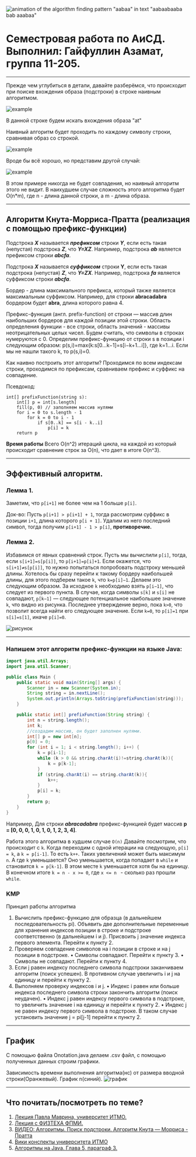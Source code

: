 ![animation of the algorithm finding pattern "aabaa" in text "aabaabaaba bab aaabaa"](readme/fjs-animation.gif)
# Семестровая работа по АиСД. Выполнил: Гайфуллин Азамат, группа 11-205.
___

Прежде чем углубиться в детали, давайте разберёмся, что происходит при поиске вхождения образа (подстроки) в строке наивным алгоритмом.

![example](readme/1.jpg)

В данной строке будем искать вхождения образа "at"

Наивный алгоритм будет проходить по каждому символу строки, сравнивая образ со строкой. 

![example](readme/2.jpg)

Вроде бы всё хорошо, но представим другой случай:

![example](readme/3.jpg)

В этом примере никогда не будет совпадения, но наивный алгоритм этого не видит. В наихудшем случае сложность этого алгоритма будет O(n*m), где n - длина данной строки, а m - длина образа.

___
## Алгоритм Кнута-Морриса-Пратта (реализация с помощью префикс-функции)
Подстрока ***X*** называется ***префиксом*** строки ***Y***, если есть такая (непустая) подстрока ***Z***, что ***Y=XZ***. Например, подстрока ***ab*** является префиксом строки ***abcfa***.

Подстрока ***X*** называется ***суффиксом*** строки **Y**, если есть такая подстрока (непустая) ***Z***, что ***Y=ZX***. Например, подстрока ***fa*** является суффиксом строки ***abcfa***.

Бордер - длина максимального префикса, который также является максимальным суффиксом. Например, для строки **abracadabra** бордером будет **abra**, длина которого равна 4.

Префикс-функция (англ. prefix-function) от строки — массив длин наибольших бордеров для каждой позиции этой строки.
Область определения функции - все строки, область значений - массивы неотрицательных целых чисел.
Будем считать, что символы в строках нумеруются с 0.
Определим префикс-функцию от строки s
в позиции i следующим образом: p(s,i)=max{k:s[0…k−1]=s[i−k+1…i]}, где k=1…i. Если мы не нашли такого k, то  p(s,i)=0.

Как наивно построить этот алгоритм?
Проходимся по всем индексам строки, проходимся по префиксам, сравниваем префикс и суффикс на совпадение.

Псевдокод:
``` 
int[] prefixFunction(string s):
    int[] p = int[s.length]
    fill(p, 0) // заполняем массив нулями
    for i = 0 to s.length - 1
        for k = 0 to i - 1
            if s[0..k] == s[i - k..i]
                p[i] = k
    return p
```
**Время работы**
Всего O(n^2) итераций цикла, на каждой из который происходит сравнение строк за O(n), что дает в итоге O(n^3).
___
## Эффективный алгоритм.

### Лемма 1.
Заметим, что `p[i+1]` не более чем на 1 больше `p[i]`.

Док-во:
Пусть `p[i+1] > p[i+1] + 1`, тогда рассмотрим суффикс в позиции `i+1`, длина которого `p[i + 1]`. Удалим из него последний символ,
тогда получим `p[i+1] - 1 > p[i]`, **противоречие.**

### Лемма 2.
Избавимся от явных сравнений строк. Пусть мы вычислили `p[i]`, тогда, если `s[i+1]=s[p[i]]`, то `p[i+1]=p[i]+1`. 
Если окажется, что `s[i+1]≠s[p[i]]`, то нужно попытаться попробовать подстроку меньшей длины. Хотелось бы сразу перейти к
такому бордеру наибольшей длины, для этого подберем такое `k`, что `k=p[i]−1`. Делаем это следующим образом. За исходное
`k` необходимо взять `p[i−1]`, что следует из первого пункта. В случае, когда символы `s[k]` и `s[i]` не совпадают, `p[k−1]` — 
следующее потенциальное наибольшее значение `k`, что видно из рисунка. Последнее утверждение верно, пока `k>0`, что позволит
всегда найти его следующее значение. Если `k=0`, то `p[i]=1` при `s[i]=s[1]`, иначе `p[i]=0`.

![рисунок](readme/1200px-Mprfx.jpg)
___
### Напишем этот алгоритм префикс-функции на языке Java:

```java
import java.util.Arrays;
import java.util.Scanner;

public class Main {
    public static void main(String[] args) {
        Scanner in = new Scanner(System.in);
        String string = in.nextLine();
        System.out.println(Arrays.toString(prefixFunction(string)));
    }

    public static int[] prefixFunction(String string) {
        int n = string.length();
        int k;
        //создадим массив, он будет заполнен нулями.
        int[] p = new int[n];
        p[0] = 0;
        for (int i = 1; i < string.length(); i++) {
            k = p[i-1];
            while (k > 0 && string.charAt(i)!=string.charAt(k)){
                k = p[k-1];
            }
            if (string.charAt(i) == string.charAt(k)){
                k++;
            }
            p[i] = k;
        }
        return p;
    }
}
```
Например, Для строки ***abracadabra*** префикс-функцией будет массив **p = [0, 0, 0, 1, 0, 1, 0, 1, 2, 3, 4]**.

Работа этого алгоритма в худшем случае `O(n)` Давайте посмотрим, что происходит с `k`. Когда переходим с одной итерации на следующую,
`p[i] = k`, а  `k = p[i-1]`. То есть `k++`. Таких увеличений может быть максимум `n`. А где `k` уменьшается? Оно уменьшается, 
когда попадает в `while` и становится `k = p[k-1]`. В этом месте `k` уменьшается хотя бы на единицу. В конечном итоге `k = n - x >= 0`, где 
`x <= n ` - сколько раз прошли `while`.


### KMP

Принцип работы алгоритма
1) Вычислить префикс-функцию для образца (в дальнейшем последовательность pi). Объявить две
   дополнительные переменные для хранения индексов позиции в строке и подстроке
   соответственно (в дальнейшем і и j). Присвоить j значение индекса первого элемента. Перейти к
   пункту 2.
2) Проверяем совпадение символов на і позиции в строке и на j позиции в подстроке.
   • Символы совпадают. Перейти к пункту 3.
   • Символы не совпадают. Перейти к пункту 4.
3) Если j равен индексу последнего символа подстроки заканчиваем алгоритм (поиск успешен). В
   противном случае увеличить і и j на единицу и перейти к пункту 2.
4) Выполняем проверку индексов і и j.
   • Индекс і равен или больше индекса последнего символа строки закончить алгоритм (поиск
   неудачен).
   • Индекс j равен индексу первого символа в подстроке, то увеличить значение і на единицу и
   перейти к пункту 2.
   • Индекс j не равен индексу первого символа в подстроке. В таком случае установить значение j
   = pi[j-1] перейти к пункту 2.
___
## График
С помощью файла Onotation.java делаем .csv файл, с помощью полученных данных строим графики.

Зависимость времени выполнения алгоритма(нс) от размера вводной строки(Оранжевый). График n(синий).
![график](readme/image_2023-03-30_01-19-21.png)
___

## Что почитать/посмотреть по теме?

1) [Лекция Павла Маврина, университет ИТМО.](https://youtu.be/bH45DuZjBWw)
2) [Лекция с ФИЗТЕХА ФПМИ.](https://youtu.be/eIt9R094GM8)
3) [ВИДЕО: Алгоритмы. Поиск подстроки. Алгоритм Кнута — Морриса - Пратта](https://youtu.be/Vncv1JbOVwg)
4) [Вики конспекты университета ИТМО](https://neerc.ifmo.ru/wiki/index.php?title=%D0%90%D0%BB%D0%B3%D0%BE%D1%80%D0%B8%D1%82%D0%BC_%D0%9A%D0%BD%D1%83%D1%82%D0%B0-%D0%9C%D0%BE%D1%80%D1%80%D0%B8%D1%81%D0%B0-%D0%9F%D1%80%D0%B0%D1%82%D1%82%D0%B0)
5) [Алгоритмы на Java. Глава 5, параграф 3.](https://vk.com/wall-54530371_505)